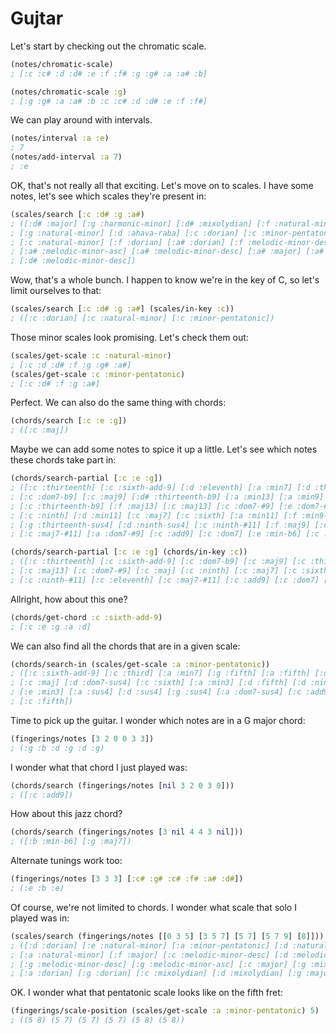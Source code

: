 # Gujtar

Let's start by checking out the chromatic scale.

```clojure
(notes/chromatic-scale)
; [:c :c# :d :d# :e :f :f# :g :g# :a :a# :b]

(notes/chromatic-scale :g)
; [:g :g# :a :a# :b :c :c# :d :d# :e :f :f#]
```

We can play around with intervals.

```clojure
(notes/interval :a :e)
; 7
(notes/add-interval :a 7)
; :e
```

OK, that's not really all that exciting. Let's move on to scales.
I have some notes, let's see which scales they're present in:

```clojure
(scales/search [:c :d# :g :a#)
; ([:d# :major] [:g :harmonic-minor] [:d# :mixolydian] [:f :natural-minor] [:g# :major]
; [:g :natural-minor] [:d :ahava-raba] [:c :dorian] [:c :minor-pentatonic]
; [:c :natural-minor] [:f :dorian] [:a# :dorian] [:f :melodic-minor-desc] [:f :mixolydian]
; [:a# :melodic-minor-asc] [:a# :melodic-minor-desc] [:a# :major] [:a# :mixolydian]
; [:d# :melodic-minor-desc])
```

Wow, that's a whole bunch. I happen to know we're in the key of C, so
let's limit ourselves to that:

```clojure
(scales/search [:c :d# :g :a#] (scales/in-key :c))
; ([:c :dorian] [:c :natural-minor] [:c :minor-pentatonic])
```

Those minor scales look promising. Let's check them out:

```clojure
(scales/get-scale :c :natural-minor)
; [:c :d :d# :f :g :g# :a#]
(scales/get-scale :c :minor-pentatonic)
; [:c :d# :f :g :a#]
```

Perfect. We can also do the same thing with chords:

```clojure
(chords/search [:c :e :g])
; ([:c :maj])
```

Maybe we can add some notes to spice it up a little. Let's see which
notes these chords take part in:

```clojure
(chords/search-partial [:c :e :g])
; ([:c :thirteenth] [:c :sixth-add-9] [:d :eleventh] [:a :min7] [:d :thirteenth-sus4]
; [:c :dom7-b9] [:c :maj9] [:d# :thirteenth-b9] [:a :min13] [:a :min9]
; [:c :thirteenth-b9] [:f :maj13] [:c :maj13] [:c :dom7-#9] [:e :dom7-#5-#9] [:c :maj]
; [:c :ninth] [:d :min11] [:c :maj7] [:c :sixth] [:a :min11] [:f :min9-maj7]
; [:g :thirteenth-sus4] [:d :ninth-sus4] [:c :ninth-#11] [:f :maj9] [:c :eleventh]
; [:c :maj7-#11] [:a :dom7-#9] [:c :add9] [:c :dom7] [:e :min-b6] [:c :dom7-#11])

(chords/search-partial [:c :e :g] (chords/in-key :c))
; ([:c :thirteenth] [:c :sixth-add-9] [:c :dom7-b9] [:c :maj9] [:c :thirteenth-b9]
; [:c :maj13] [:c :dom7-#9] [:c :maj] [:c :ninth] [:c :maj7] [:c :sixth]
; [:c :ninth-#11] [:c :eleventh] [:c :maj7-#11] [:c :add9] [:c :dom7] [:c :dom7-#11])
```

Allright, how about this one?

```clojure
(chords/get-chord :c :sixth-add-9)
; [:c :e :g :a :d]
```

We can also find all the chords that are in a given scale:

```clojure
(chords/search-in (scales/get-scale :a :minor-pentatonic))
; ([:c :sixth-add-9] [:c :third] [:a :min7] [:g :fifth] [:a :fifth] [:d :sus2] [:g :sus2]
; [:c :maj] [:d :dom7-sus4] [:c :sixth] [:a :min3] [:d :fifth] [:d :ninth-sus4] [:a :min]
; [:e :min3] [:a :sus4] [:d :sus4] [:g :sus4] [:a :dom7-sus4] [:c :add9] [:c :sus2]
; [:c :fifth])
```

Time to pick up the guitar. I wonder which notes are in a G major chord:

```clojure
(fingerings/notes [3 2 0 0 3 3])
; (:g :b :d :g :d :g)
```

I wonder what that chord I just played was:

```clojure
(chords/search (fingerings/notes [nil 3 2 0 3 0]))
; ([:c :add9])
```

How about this jazz chord?

```clojure
(chords/search (fingerings/notes [3 nil 4 4 3 nil]))
; ([:b :min-b6] [:g :maj7])
```

Alternate tunings work too:

```clojure
(fingerings/notes [3 3 3] [:c# :g# :c# :f# :a# :d#])
; (:e :b :e)
```

Of course, we're not limited to chords. I wonder what scale that solo I played was in:

```clojure
(scales/search (fingerings/notes [[0 3 5] [3 5 7] [5 7] [5 7 9] [8]]))
; ([:d :dorian] [:e :natural-minor] [:a :minor-pentatonic] [:d :natural-minor]
; [:a :natural-minor] [:f :major] [:c :melodic-minor-desc] [:d :melodic-minor-desc]
; [:g :melodic-minor-desc] [:g :melodic-minor-asc] [:c :major] [:g :mixolydian]
; [:a :dorian] [:g :dorian] [:c :mixolydian] [:d :mixolydian] [:g :major])
```

OK. I wonder what that pentatonic scale looks like on the fifth fret:

```clojure
(fingerings/scale-position (scales/get-scale :a :minor-pentatonic) 5)
; ((5 8) (5 7) (5 7) (5 7) (5 8) (5 8))
```
